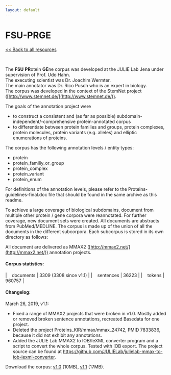 ```yaml
---
layout: default
---
```


# FSU-PRGE

[<< Back to all resources](index.html)

<br>

The **FSU** **PR**otein **GE**ne corpus was developed at the JULIE Lab Jena under supervision of Prof. Udo Hahn.<br/>
The executing scientist was Dr. Joachim Wermter.<br/>
The main annotator was Dr. Rico Pusch who is an expert in biology.<br/>
The corpus was developed in the context of the StemNet project ([http://www.stemnet.de/](http://www.stemnet.de/)).

The goals of the annotation project were
* to construct a consistent and (as far as possible) subdomain-independent/-comprehensive protein-annotated corpus
* to differentiate between protein families and groups, protein complexes, protein molecules, protein variants (e.g. alleles) and elliptic enumerations of proteins.

The corpus has the following annotation levels / entity types:
* protein
* protein_familiy_or_group
* protein_complex
* protein_variant
* protein_enum

For definitions of the annotation levels, please refer to the Proteins-guidelines-final.doc file that should be found in the same archive as this readme.

To achieve a large coverage of biological subdomains, document from multiple other protein / gene corpora were reannotated. For further coverage, new document sets were created. All documents are abstracts from PubMed/MEDLINE. The corpus is made up of the union of all the documents in the different subcorpora. Each subcorpus is stored in its own directory as follows:

All document are delivered as MMAX2 ([http://mmax2.net/](http://mmax2.net/)) annotation projects.

#### Corpus statistics:

| &nbsp;&nbsp;&nbsp;documents | 3309 (3308 since v1.1) |
| &nbsp;&nbsp;&nbsp;sentences | 36223 |
| &nbsp;&nbsp;&nbsp;tokens | 960757 |

#### Changelog:

March 26, 2019, v1.1:
* Fixed a range of MMAX2 projects that were broken in v1.0. Mostly added or removed broken sentence annotations, recreated Basedata for one project.
* Deleted the project Proteins_KIR/mmax/mmax_24742, PMID 7833836, because it did not exhibit any annotations.
* Added the JULIE Lab MMAX2 to IOB/IeXML converter program and a script to convert the whole corpus. Tested with IOB export. The project source can be found at https://github.com/JULIELab/julielab-mmax-to-iob-iexml-converter.

Download the corpus: [v1.0](/downloads/resources/fsu_prge_release_v1_0.tgz) (10MB), [v1.1](/downloads/resources/fsu_prge_release_v1_1.tgz) (17MB).
